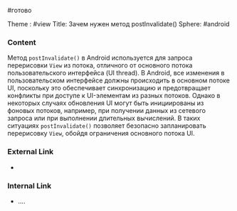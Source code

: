 #готово 

Theme : #view
Title: Зачем нужен метод postInvalidate()
Sphere: #android 

### Content

Метод `postInvalidate()` в Android используется для запроса перерисовки `View` из потока, отличного от основного потока пользовательского интерфейса (UI thread). В Android, все изменения в пользовательском интерфейсе должны происходить в основном потоке UI, поскольку это обеспечивает синхронизацию и предотвращает конфликты при доступе к UI-элементам из разных потоков. 
Однако в некоторых случаях обновления UI могут быть инициированы из фоновых потоков, например, при получении данных из сетевого запроса или при выполнении длительных вычислений. В таких ситуациях `postInvalidate()` позволяет безопасно запланировать перерисовку `View`, обойдя ограничения основного потока UI.

### External Link

- 

### Internal Link

- ....